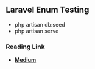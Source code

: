 
## Laravel Enum Testing

- php artisan db:seed
- php artisan serve


### Reading Link

- **[Medium](https://medium.com/@amk01.dev/enum-ကို-laravel-မှာဘယ်လိုသုံးကြမလဲ-585fedad57d3)**
